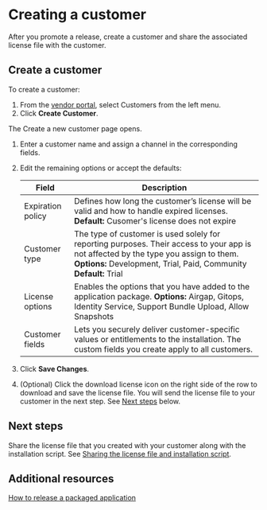 # Creating a customer

After you promote a release, create a customer and share the associated license
file with the customer.

## Create a customer

To create a customer:

1. From the [vendor portal](https://vendor.replicated.com), select Customers from the left menu.
1. Click **Create Customer**.

  The Create a new customer page opens.

1. Enter a customer name and assign a channel in the corresponding fields.
1. Edit the remaining options or accept the defaults:

    | Field                  | Description           |
    |-----------------------|------------------------|
    | Expiration policy | Defines how long the customer’s license will be valid and how to handle expired licenses. **Default:** Cusomer's license does not expire |
    | Customer type| The type of customer is used solely for reporting purposes. Their access to your app is not affected by the type you assign to them. **Options:** Development, Trial, Paid, Community **Default:** Trial|
    | License options | Enables the options that you have added to the application package. **Options:** Airgap, Gitops, Identity Service, Support Bundle Upload, Allow Snapshots|
    | Customer fields | Lets you securely deliver customer-specific values or entitlements to the installation. The custom fields you create  apply to all customers. |

1. Click **Save Changes**.
1. (Optional) Click the download license icon on the right side of the row to
download and save the license file. You will send the license file to your customer
in the next step. See [Next steps](#next-steps) below.

## Next steps

Share the license file that you created with your customer along with the
installation script. See [Sharing the license file and installation script](releases-sharing-license-install-script).

## Additional resources

[How to release a packaged application](https://replicated-docs.netlify.app/docs/vendor/releases-workflow)
